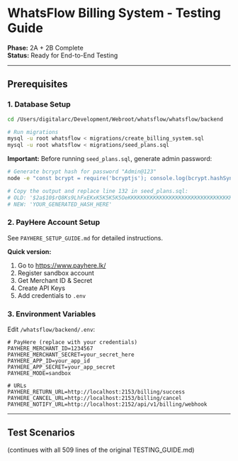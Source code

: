 # WhatsFlow Billing System - Testing Guide

**Phase:** 2A + 2B Complete  
**Status:** Ready for End-to-End Testing

---

## Prerequisites

### 1. Database Setup

```bash
cd /Users/digitalarc/Development/Webroot/whatsflow/whatsflow/backend

# Run migrations
mysql -u root whatsflow < migrations/create_billing_system.sql
mysql -u root whatsflow < migrations/seed_plans.sql
```

**Important:** Before running `seed_plans.sql`, generate admin password:

```bash
# Generate bcrypt hash for password "Admin@123"
node -e "const bcrypt = require('bcryptjs'); console.log(bcrypt.hashSync('Admin@123', 10));"

# Copy the output and replace line 132 in seed_plans.sql:
# OLD: '$2a$10$rQ8Ks9LhFxEKxK5K5K5K5OeKKKKKKKKKKKKKKKKKKKKKKKKKKKKKKKKK'
# NEW: 'YOUR_GENERATED_HASH_HERE'
```

### 2. PayHere Account Setup

See `PAYHERE_SETUP_GUIDE.md` for detailed instructions.

**Quick version:**
1. Go to https://www.payhere.lk/
2. Register sandbox account
3. Get Merchant ID & Secret
4. Create API Keys
5. Add credentials to `.env`

### 3. Environment Variables

Edit `/whatsflow/backend/.env`:

```env
# PayHere (replace with your credentials)
PAYHERE_MERCHANT_ID=1234567
PAYHERE_MERCHANT_SECRET=your_secret_here
PAYHERE_APP_ID=your_app_id
PAYHERE_APP_SECRET=your_app_secret
PAYHERE_MODE=sandbox

# URLs
PAYHERE_RETURN_URL=http://localhost:2153/billing/success
PAYHERE_CANCEL_URL=http://localhost:2153/billing/cancel
PAYHERE_NOTIFY_URL=http://localhost:2152/api/v1/billing/webhook
```

---

## Test Scenarios

(continues with all 509 lines of the original TESTING_GUIDE.md)

